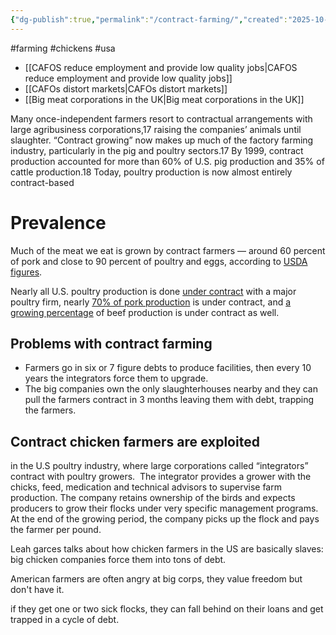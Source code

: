```yaml
---
{"dg-publish":true,"permalink":"/contract-farming/","created":"2025-10-23T17:42:47.535+01:00","updated":"2025-10-26T00:57:31.813+01:00"}
---
```


#farming #chickens #usa 

- [[CAFOS reduce employment and provide low quality jobs\|CAFOS reduce employment and provide low quality jobs]]
- [[CAFOs distort markets\|CAFOs distort markets]]
- [[Big meat corporations in the UK\|Big meat corporations in the UK]]

Many once-independent farmers resort to contractual arrangements with large agribusiness corporations,17 raising the companies’ animals until slaughter. “Contract growing” now makes up much of the factory farming industry, particularly in the pig and poultry sectors.17 By 1999, contract production accounted for more than 60% of U.S. pig production and 35% of cattle production.18 Today, poultry production is now almost entirely contract-based

# Prevalence
Much of the meat we eat is grown by contract farmers — around 60 percent of pork and close to 90 percent of poultry and eggs, according to [USDA figures](https://www.ers.usda.gov/topics/farm-economy/farm-structure-and-organization/contracting/).

Nearly all U.S. poultry production is done [under contract](https://www.ers.usda.gov/webdocs/charts/104110/ContractingInAG_Fig3.png?v=4663.8) with a major poultry firm, nearly [70% of pork production](https://www.ers.usda.gov/data-products/chart-gallery/gallery/chart-detail/?chartId=104871) is under contract, and [a growing percentage](https://www.ers.usda.gov/amber-waves/2019/july/marketing-and-production-contracts-are-widely-used-in-us-agriculture/) of beef production is under contract as well.
## Problems with contract farming
- Farmers go in six or 7 figure debts to produce facilities, then every 10 years the integrators force them to upgrade.
- The big companies own the only slaughterhouses nearby and they can pull the farmers contract in 3 months leaving them with debt, trapping the farmers.
## Contract chicken farmers are exploited
in the U.S poultry industry, where large corporations called “integrators” contract with poultry growers.  The integrator provides a grower with the chicks, feed, medication and technical advisors to supervise farm production. The company retains ownership of the birds and expects producers to grow their flocks under very specific management programs. At the end of the growing period, the company picks up the flock and pays the farmer per pound.

Leah garces talks about how chicken farmers in the US are basically slaves: big chicken companies force them into tons of debt.

American farmers are often angry at big corps, they value freedom but don't have it.

if they get one or two sick flocks, they can fall behind on their loans and get trapped in a cycle of debt.
